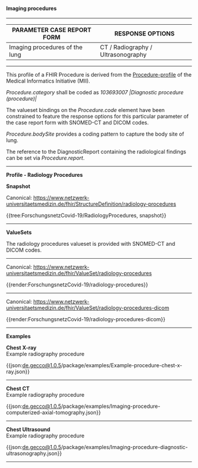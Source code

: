 #### Imaging procedures

---

| PARAMETER CASE REPORT FORM | RESPONSE OPTIONS |
|--------------|-----------|
| Imaging procedures of the lung | CT / Radiography / Ultrasonography | 

---

This profile of a FHIR Procedure is derived from the [Procedure-profile](https://simplifier.net/medizininformatikinitiative-modulprozeduren/prozedur-duplicate-2) of the Medical Informatics Initiative (MII). 

*Procedure.category* shall be coded as *103693007 |Diagnostic procedure (procedure)|*

The valueset bindings on the *Procedure.code* element have been constrained to feature the response options for this particular parameter of the case report form with SNOMED-CT and DICOM codes.

*Procedure.bodySite* provides a coding pattern to capture the body site of lung.

The reference to the DiagnosticReport containing the radiological findings can be set via *Procedure.report*.

---

**Profile - Radiology Procedures**

**Snapshot**

Canonical: https://www.netzwerk-universitaetsmedizin.de/fhir/StructureDefinition/radiology-procedures

{{tree:ForschungsnetzCovid-19/RadiologyProcedures, snapshot}}

---

**ValueSets**

The radiology procedures valueset is provided with SNOMED-CT and DICOM codes.

---

Canonical: https://www.netzwerk-universitaetsmedizin.de/fhir/ValueSet/radiology-procedures

{{render:ForschungsnetzCovid-19/radiology-procedures}}

---

Canonical: https://www.netzwerk-universitaetsmedizin.de/fhir/ValueSet/radiology-procedures-dicom

{{render:ForschungsnetzCovid-19/radiology-procedures-dicom}}

---

**Examples**

**Chest X-ray**
<br>
Example radiography procedure

{{json:de.gecco@1.0.5/package/examples/Example-procedure-chest-x-ray.json}} 

---

**Chest CT**
<br>
Example radiography procedure

{{json:de.gecco@1.0.5/package/examples/Imaging-procedure-computerized-axial-tomography.json}} 

---

**Chest Ultrasound**
<br>
Example radiography procedure

{{json:de.gecco@1.0.5/package/examples/Imaging-procedure-diagnostic-ultrasonography.json}}

---